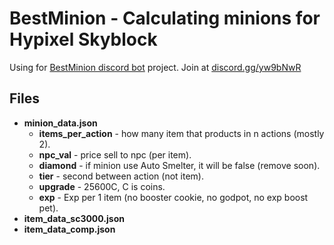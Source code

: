 # **BestMinion** - Calculating minions for Hypixel Skyblock
Using for [BestMinion discord bot](https://hypixel.net/threads/discord-bot-bestminion-calculate-best-minion.3323880/) project. Join at [discord.gg/yw9bNwR](https://discord.com/invite/yw9bNwR)

## Files

* **minion_data.json**
  * **items_per_action** - how many item that products in n actions (mostly 2).
  * **npc_val** - price sell to npc (per item).
  * **diamond** - if minion use Auto Smelter, it will be false (remove soon). 
  * **tier** - second between action (not item).
  * **upgrade** - 25600C, C is coins.
  * **exp** - Exp per 1 item (no booster cookie, no godpot, no exp boost pet).
* **item_data_sc3000.json**
* **item_data_comp.json**
